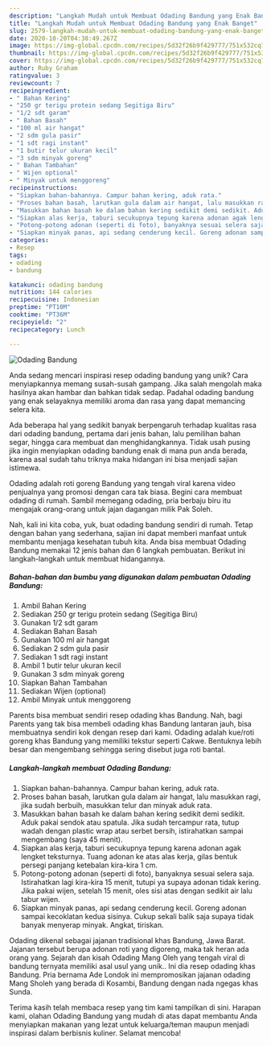 ```yaml
---
description: "Langkah Mudah untuk Membuat Odading Bandung yang Enak Banget"
title: "Langkah Mudah untuk Membuat Odading Bandung yang Enak Banget"
slug: 2579-langkah-mudah-untuk-membuat-odading-bandung-yang-enak-banget
date: 2020-10-20T04:38:49.267Z
image: https://img-global.cpcdn.com/recipes/5d32f26b9f429777/751x532cq70/odading-bandung-foto-resep-utama.jpg
thumbnail: https://img-global.cpcdn.com/recipes/5d32f26b9f429777/751x532cq70/odading-bandung-foto-resep-utama.jpg
cover: https://img-global.cpcdn.com/recipes/5d32f26b9f429777/751x532cq70/odading-bandung-foto-resep-utama.jpg
author: Ruby Graham
ratingvalue: 3
reviewcount: 7
recipeingredient:
- " Bahan Kering"
- "250 gr terigu protein sedang Segitiga Biru"
- "1/2 sdt garam"
- " Bahan Basah"
- "100 ml air hangat"
- "2 sdm gula pasir"
- "1 sdt ragi instant"
- "1 butir telur ukuran kecil"
- "3 sdm minyak goreng"
- " Bahan Tambahan"
- " Wijen optional"
- " Minyak untuk menggoreng"
recipeinstructions:
- "Siapkan bahan-bahannya. Campur bahan kering, aduk rata."
- "Proses bahan basah, larutkan gula dalam air hangat, lalu masukkan ragi, jika sudah berbuih, masukkan telur dan minyak aduk rata."
- "Masukkan bahan basah ke dalam bahan kering sedikit demi sedikit. Aduk pakai sendok atau spatula. Jika sudah tercampur rata, tutup wadah dengan plastic wrap atau serbet bersih, istirahatkan sampai mengembang (saya 45 menit)."
- "Siapkan alas kerja, taburi secukupnya tepung karena adonan agak lengket teksturnya. Tuang adonan ke atas alas kerja, gilas bentuk persegi panjang ketebalan kira-kira 1 cm."
- "Potong-potong adonan (seperti di foto), banyaknya sesuai selera saja. Istirahatkan lagi kira-kira 15 menit, tutupi ya supaya adonan tidak kering. Jika pakai wijen, setelah 15 menit, oles sisi atas dengan sedikit air lalu tabur wijen."
- "Siapkan minyak panas, api sedang cenderung kecil. Goreng adonan sampai kecoklatan kedua sisinya. Cukup sekali balik saja supaya tidak banyak menyerap minyak. Angkat, tiriskan."
categories:
- Resep
tags:
- odading
- bandung

katakunci: odading bandung 
nutrition: 144 calories
recipecuisine: Indonesian
preptime: "PT10M"
cooktime: "PT36M"
recipeyield: "2"
recipecategory: Lunch

---
```



![Odading Bandung](https://img-global.cpcdn.com/recipes/5d32f26b9f429777/751x532cq70/odading-bandung-foto-resep-utama.jpg)

Anda sedang mencari inspirasi resep odading bandung yang unik? Cara menyiapkannya memang susah-susah gampang. Jika salah mengolah maka hasilnya akan hambar dan bahkan tidak sedap. Padahal odading bandung yang enak selayaknya memiliki aroma dan rasa yang dapat memancing selera kita.

Ada beberapa hal yang sedikit banyak berpengaruh terhadap kualitas rasa dari odading bandung, pertama dari jenis bahan, lalu pemilihan bahan segar, hingga cara membuat dan menghidangkannya. Tidak usah pusing jika ingin menyiapkan odading bandung enak di mana pun anda berada, karena asal sudah tahu triknya maka hidangan ini bisa menjadi sajian istimewa.

Odading adalah roti goreng Bandung yang tengah viral karena video penjualnya yang promosi dengan cara tak biasa. Begini cara membuat odading di rumah. Sambil memegang odading, pria berbaju biru itu mengajak orang-orang untuk jajan dagangan milik Pak Soleh.


Nah, kali ini kita coba, yuk, buat odading bandung sendiri di rumah. Tetap dengan bahan yang sederhana, sajian ini dapat memberi manfaat untuk membantu menjaga kesehatan tubuh kita. Anda bisa membuat Odading Bandung memakai 12 jenis bahan dan 6 langkah pembuatan. Berikut ini langkah-langkah untuk membuat hidangannya.

<!--inarticleads1-->

##### Bahan-bahan dan bumbu yang digunakan dalam pembuatan Odading Bandung:

1. Ambil  Bahan Kering
1. Sediakan 250 gr terigu protein sedang (Segitiga Biru)
1. Gunakan 1/2 sdt garam
1. Sediakan  Bahan Basah
1. Gunakan 100 ml air hangat
1. Sediakan 2 sdm gula pasir
1. Sediakan 1 sdt ragi instant
1. Ambil 1 butir telur ukuran kecil
1. Gunakan 3 sdm minyak goreng
1. Siapkan  Bahan Tambahan
1. Sediakan  Wijen (optional)
1. Ambil  Minyak untuk menggoreng


Parents bisa membuat sendiri resep odading khas Bandung. Nah, bagi Parents yang tak bisa membeli odading khas Bandung lantaran jauh, bisa membuatnya sendiri kok dengan resep dari kami. Odading adalah kue/roti goreng khas Bandung yang memiliki tekstur seperti Cakwe. Bentuknya lebih besar dan mengembang sehingga sering disebut juga roti bantal. 

<!--inarticleads2-->

##### Langkah-langkah membuat Odading Bandung:

1. Siapkan bahan-bahannya. Campur bahan kering, aduk rata.
1. Proses bahan basah, larutkan gula dalam air hangat, lalu masukkan ragi, jika sudah berbuih, masukkan telur dan minyak aduk rata.
1. Masukkan bahan basah ke dalam bahan kering sedikit demi sedikit. Aduk pakai sendok atau spatula. Jika sudah tercampur rata, tutup wadah dengan plastic wrap atau serbet bersih, istirahatkan sampai mengembang (saya 45 menit).
1. Siapkan alas kerja, taburi secukupnya tepung karena adonan agak lengket teksturnya. Tuang adonan ke atas alas kerja, gilas bentuk persegi panjang ketebalan kira-kira 1 cm.
1. Potong-potong adonan (seperti di foto), banyaknya sesuai selera saja. Istirahatkan lagi kira-kira 15 menit, tutupi ya supaya adonan tidak kering. Jika pakai wijen, setelah 15 menit, oles sisi atas dengan sedikit air lalu tabur wijen.
1. Siapkan minyak panas, api sedang cenderung kecil. Goreng adonan sampai kecoklatan kedua sisinya. Cukup sekali balik saja supaya tidak banyak menyerap minyak. Angkat, tiriskan.


Odading dikenal sebagai jajanan tradisional khas Bandung, Jawa Barat. Jajanan tersebut berupa adonan roti yang digoreng, maka tak heran ada orang yang. Sejarah dan kisah Odading Mang Oleh yang tengah viral di bandung ternyata memiliki asal usul yang unik.. Ini dia resep odading khas Bandung. Pria bernama Ade Londok ini mempromosikan jajanan odading Mang Sholeh yang berada di Kosambi, Bandung dengan nada ngegas khas Sunda. 

Terima kasih telah membaca resep yang tim kami tampilkan di sini. Harapan kami, olahan Odading Bandung yang mudah di atas dapat membantu Anda menyiapkan makanan yang lezat untuk keluarga/teman maupun menjadi inspirasi dalam berbisnis kuliner. Selamat mencoba!
